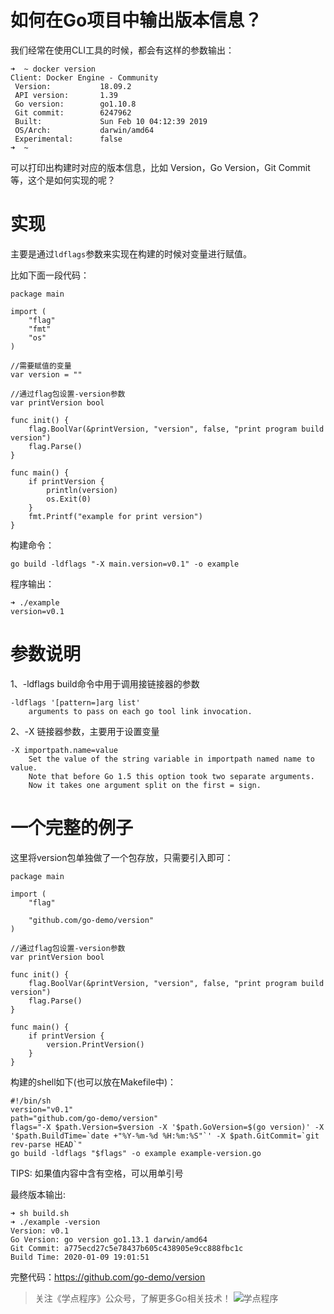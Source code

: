 # 如何在Go项目中输出版本信息？


我们经常在使用CLI工具的时候，都会有这样的参数输出：
```
➜  ~ docker version
Client: Docker Engine - Community
 Version:           18.09.2
 API version:       1.39
 Go version:        go1.10.8
 Git commit:        6247962
 Built:             Sun Feb 10 04:12:39 2019
 OS/Arch:           darwin/amd64
 Experimental:      false
➜  ~
```
可以打印出构建时对应的版本信息，比如 Version，Go Version，Git Commit等，这个是如何实现的呢？

# 实现
主要是通过`ldflags`参数来实现在构建的时候对变量进行赋值。

比如下面一段代码：
```
package main

import (
	"flag"
	"fmt"
	"os"
)

//需要赋值的变量
var version = ""

//通过flag包设置-version参数
var printVersion bool

func init() {
	flag.BoolVar(&printVersion, "version", false, "print program build version")
	flag.Parse()
}

func main() {
	if printVersion {
		println(version)
		os.Exit(0)
	}
	fmt.Printf("example for print version")
}
```

构建命令：
```
go build -ldflags "-X main.version=v0.1" -o example
```

程序输出：
```
➜ ./example
version=v0.1
```

# 参数说明
1、-ldflags build命令中用于调用接链接器的参数
```
-ldflags '[pattern=]arg list'
	arguments to pass on each go tool link invocation.
```

2、-X 链接器参数，主要用于设置变量
```
-X importpath.name=value
    Set the value of the string variable in importpath named name to value.
    Note that before Go 1.5 this option took two separate arguments.
    Now it takes one argument split on the first = sign.
```


# 一个完整的例子
这里将version包单独做了一个包存放，只需要引入即可：
```
package main

import (
	"flag"

	"github.com/go-demo/version"
)

//通过flag包设置-version参数
var printVersion bool

func init() {
	flag.BoolVar(&printVersion, "version", false, "print program build version")
	flag.Parse()
}

func main() {
	if printVersion {
		version.PrintVersion()
	}
}
```

构建的shell如下(也可以放在Makefile中)：

```
#!/bin/sh
version="v0.1"
path="github.com/go-demo/version"
flags="-X $path.Version=$version -X '$path.GoVersion=$(go version)' -X '$path.BuildTime=`date +"%Y-%m-%d %H:%m:%S"`' -X $path.GitCommit=`git rev-parse HEAD`"
go build -ldflags "$flags" -o example example-version.go
```
TIPS: 如果值内容中含有空格，可以用单引号


最终版本输出:
```
➜ sh build.sh
➜ ./example -version
Version: v0.1
Go Version: go version go1.13.1 darwin/amd64
Git Commit: a775ecd27c5e78437b605c438905e9cc888fbc1c
Build Time: 2020-01-09 19:01:51
```

完整代码：https://github.com/go-demo/version

>关注《学点程序》公众号，了解更多Go相关技术！  ![学点程序](https://image-static.segmentfault.com/125/953/1259530967-5e172702bcedd_articlex)

